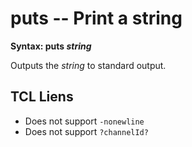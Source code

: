 # puts -- Print a string

**Syntax: puts *string***

Outputs the *string* to standard output.

## TCL Liens

* Does not support `-nonewline`
* Does not support `?channelId?`
